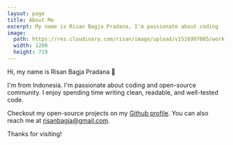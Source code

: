 ```yaml
---
layout: page
title: About Me
excerpt: My name is Risan Bagja Pradana, I'm passionate about coding
image:
  path: https://res.cloudinary.com/risan/image/upload/v1516997085/work-under-sakura_acfg1j.jpg
  width: 1200
  height: 719
---
```

Hi, my name is Risan Bagja Pradana 👋

I'm from Indonesia. I'm passionate about coding and open-source community. I enjoy spending time writing clean, readable, and well-tested code.

Checkout my open-source projects on my [Github profile](https://github.com/risan). You can also reach me at [risanbagja@gmail.com](mailto:risanbagja@gmail.com).

Thanks for visiting!
